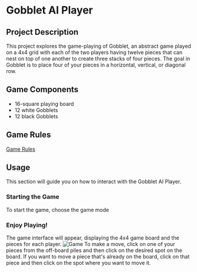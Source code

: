 # Gobblet AI Player

## Project Description
This project explores the game-playing of Gobblet, an abstract game played on a 4x4 grid with each of the two players having twelve pieces that can nest on top of one another to create three stacks of four pieces. The goal in Gobblet is to place four of your pieces in a horizontal, vertical, or diagonal row.

## Game Components
- 16-square playing board
- 12 white Gobblets
- 12 black Gobblets

## Game Rules

[Game Rules](https://www.boardspace.net/gobblet/english/gobblet_rules.pdf)


## Usage

This section will guide you on how to interact with the Gobblet AI Player.

### Starting the Game

To start the game, choose the game mode

### Enjoy Playing!
The game interface will appear, displaying the 4x4 game board and the pieces for each player.
![Game](https://i.ibb.co/QdWNnhj/image.png)
To make a move, click on one of your pieces from the off-board piles and then click on the desired spot on the board. If you want to move a piece that's already on the board, click on that piece and then click on the spot where you want to move it.
